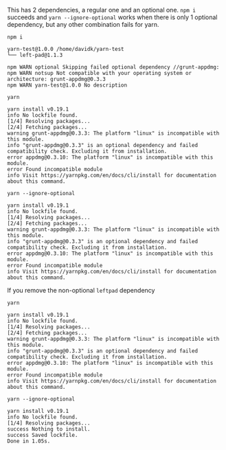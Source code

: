 This has 2 dependencies, a regular one and an optional one. `npm i` succeeds and `yarn --ignore-optional` works when there is only 1 optional dependency, but any other combination fails for yarn.

`npm i`

```
yarn-test@1.0.0 /home/davidk/yarn-test
└── left-pad@1.1.3 

npm WARN optional Skipping failed optional dependency //grunt-appdmg:
npm WARN notsup Not compatible with your operating system or architecture: grunt-appdmg@0.3.3
npm WARN yarn-test@1.0.0 No description
```

`yarn`

```
yarn install v0.19.1
info No lockfile found.
[1/4] Resolving packages...
[2/4] Fetching packages...
warning grunt-appdmg@0.3.3: The platform "linux" is incompatible with this module.
info "grunt-appdmg@0.3.3" is an optional dependency and failed compatibility check. Excluding it from installation.
error appdmg@0.3.10: The platform "linux" is incompatible with this module.
error Found incompatible module
info Visit https://yarnpkg.com/en/docs/cli/install for documentation about this command.
```

`yarn --ignore-optional`

```
yarn install v0.19.1
info No lockfile found.
[1/4] Resolving packages...
[2/4] Fetching packages...
warning grunt-appdmg@0.3.3: The platform "linux" is incompatible with this module.
info "grunt-appdmg@0.3.3" is an optional dependency and failed compatibility check. Excluding it from installation.
error appdmg@0.3.10: The platform "linux" is incompatible with this module.
error Found incompatible module
info Visit https://yarnpkg.com/en/docs/cli/install for documentation about this command.
```

If you remove the non-optional `leftpad` dependency 

`yarn`

```
yarn install v0.19.1
info No lockfile found.
[1/4] Resolving packages...
[2/4] Fetching packages...
warning grunt-appdmg@0.3.3: The platform "linux" is incompatible with this module.
info "grunt-appdmg@0.3.3" is an optional dependency and failed compatibility check. Excluding it from installation.
error appdmg@0.3.10: The platform "linux" is incompatible with this module.
error Found incompatible module
info Visit https://yarnpkg.com/en/docs/cli/install for documentation about this command.
```

`yarn --ignore-optional`

```
yarn install v0.19.1
info No lockfile found.
[1/4] Resolving packages...
success Nothing to install.
success Saved lockfile.
Done in 1.05s.
```
